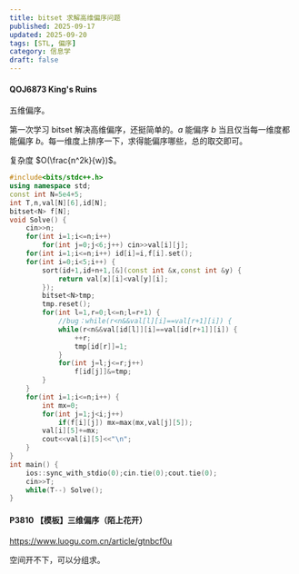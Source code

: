 ```yaml
---
title: bitset 求解高维偏序问题
published: 2025-09-17
updated: 2025-09-20
tags: [STL, 偏序]
category: 信息学
draft: false 
---
```


#### QOJ6873 King's Ruins

五维偏序。

第一次学习 bitset 解决高维偏序，还挺简单的。$a$ 能偏序 $b$ 当且仅当每一维度都能偏序 $b$。每一维度上排序一下，求得能偏序哪些，总的取交即可。

复杂度 $O(\frac{n^2k}{w})$。

```cpp
#include<bits/stdc++.h>
using namespace std;
const int N=5e4+5;
int T,n,val[N][6],id[N];
bitset<N> f[N];
void Solve() {
	cin>>n;
	for(int i=1;i<=n;i++)
		for(int j=0;j<6;j++) cin>>val[i][j];
	for(int i=1;i<=n;i++) id[i]=i,f[i].set();
	for(int i=0;i<5;i++) {
		sort(id+1,id+n+1,[&](const int &x,const int &y) {
			return val[x][i]<val[y][i];
		});
		bitset<N>tmp;
		tmp.reset();
		for(int l=1,r=0;l<=n;l=r+1) {
			//bug：while(r<n&&val[l][i]==val[r+1][i]) {
			while(r<n&&val[id[l]][i]==val[id[r+1]][i]) {
				++r;
				tmp[id[r]]=1;
			}
			for(int j=l;j<=r;j++)
				f[id[j]]&=tmp;
		}
	}
	for(int i=1;i<=n;i++) {
		int mx=0;
		for(int j=1;j<i;j++)
			if(f[i][j]) mx=max(mx,val[j][5]);
		val[i][5]+=mx;
		cout<<val[i][5]<<"\n";
	}
}
int main() {
	ios::sync_with_stdio(0);cin.tie(0);cout.tie(0);
	cin>>T;
	while(T--) Solve();
}
```

#### P3810 【模板】三维偏序（陌上花开）

https://www.luogu.com.cn/article/gtnbcf0u

空间开不下，可以分组求。